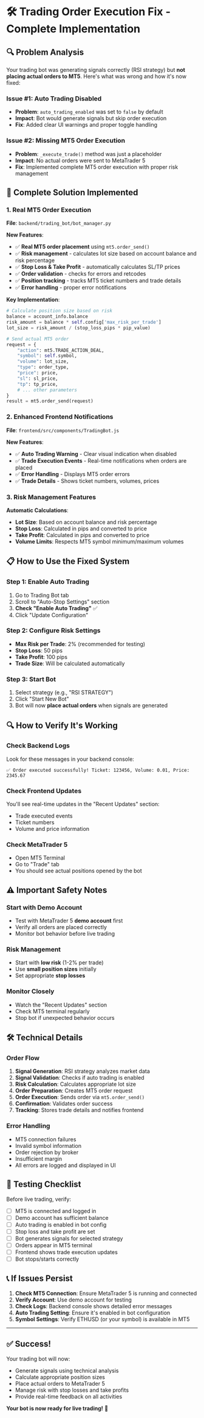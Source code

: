 # 🛠️ Trading Order Execution Fix - Complete Implementation

## 🔍 **Problem Analysis**

Your trading bot was generating signals correctly (RSI strategy) but **not placing actual orders to MT5**. Here's what was wrong and how it's now fixed:

### **Issue #1: Auto Trading Disabled**
- **Problem**: `auto_trading_enabled` was set to `false` by default
- **Impact**: Bot would generate signals but skip order execution
- **Fix**: Added clear UI warnings and proper toggle handling

### **Issue #2: Missing MT5 Order Execution**
- **Problem**: `_execute_trade()` method was just a placeholder
- **Impact**: No actual orders were sent to MetaTrader 5
- **Fix**: Implemented complete MT5 order execution with proper risk management

## 🚀 **Complete Solution Implemented**

### **1. Real MT5 Order Execution**

**File**: `backend/trading_bot/bot_manager.py`

**New Features**:
- ✅ **Real MT5 order placement** using `mt5.order_send()`
- ✅ **Risk management** - calculates lot size based on account balance and risk percentage
- ✅ **Stop Loss & Take Profit** - automatically calculates SL/TP prices
- ✅ **Order validation** - checks for errors and retcodes
- ✅ **Position tracking** - tracks MT5 ticket numbers and trade details
- ✅ **Error handling** - proper error notifications

**Key Implementation**:
```python
# Calculate position size based on risk
balance = account_info.balance
risk_amount = balance * self.config['max_risk_per_trade']
lot_size = risk_amount / (stop_loss_pips * pip_value)

# Send actual MT5 order
request = {
    "action": mt5.TRADE_ACTION_DEAL,
    "symbol": self.symbol,
    "volume": lot_size,
    "type": order_type,
    "price": price,
    "sl": sl_price,
    "tp": tp_price,
    # ... other parameters
}
result = mt5.order_send(request)
```

### **2. Enhanced Frontend Notifications**

**File**: `frontend/src/components/TradingBot.js`

**New Features**:
- ✅ **Auto Trading Warning** - Clear visual indication when disabled
- ✅ **Trade Execution Events** - Real-time notifications when orders are placed
- ✅ **Error Handling** - Displays MT5 order errors
- ✅ **Trade Details** - Shows ticket numbers, volumes, prices

### **3. Risk Management Features**

**Automatic Calculations**:
- **Lot Size**: Based on account balance and risk percentage
- **Stop Loss**: Calculated in pips and converted to price
- **Take Profit**: Calculated in pips and converted to price
- **Volume Limits**: Respects MT5 symbol minimum/maximum volumes

## 📋 **How to Use the Fixed System**

### **Step 1: Enable Auto Trading**
1. Go to Trading Bot tab
2. Scroll to "Auto-Stop Settings" section
3. **Check "Enable Auto Trading"** ✅
4. Click "Update Configuration"

### **Step 2: Configure Risk Settings**
- **Max Risk per Trade**: 2% (recommended for testing)
- **Stop Loss**: 50 pips
- **Take Profit**: 100 pips
- **Trade Size**: Will be calculated automatically

### **Step 3: Start Bot**
1. Select strategy (e.g., "RSI STRATEGY")
2. Click "Start New Bot"
3. Bot will now **place actual orders** when signals are generated

## 🔍 **How to Verify It's Working**

### **Check Backend Logs**
Look for these messages in your backend console:
```
✅ Order executed successfully! Ticket: 123456, Volume: 0.01, Price: 2345.67
```

### **Check Frontend Updates**
You'll see real-time updates in the "Recent Updates" section:
- Trade executed events
- Ticket numbers
- Volume and price information

### **Check MetaTrader 5**
- Open MT5 Terminal
- Go to "Trade" tab
- You should see actual positions opened by the bot

## ⚠️ **Important Safety Notes**

### **Start with Demo Account**
- Test with MetaTrader 5 **demo account** first
- Verify all orders are placed correctly
- Monitor bot behavior before live trading

### **Risk Management**
- Start with **low risk** (1-2% per trade)
- Use **small position sizes** initially
- Set appropriate **stop losses**

### **Monitor Closely**
- Watch the "Recent Updates" section
- Check MT5 terminal regularly
- Stop bot if unexpected behavior occurs

## 🛠️ **Technical Details**

### **Order Flow**
1. **Signal Generation**: RSI strategy analyzes market data
2. **Signal Validation**: Checks if auto trading is enabled
3. **Risk Calculation**: Calculates appropriate lot size
4. **Order Preparation**: Creates MT5 order request
5. **Order Execution**: Sends order via `mt5.order_send()`
6. **Confirmation**: Validates order success
7. **Tracking**: Stores trade details and notifies frontend

### **Error Handling**
- MT5 connection failures
- Invalid symbol information
- Order rejection by broker
- Insufficient margin
- All errors are logged and displayed in UI

## 🎯 **Testing Checklist**

Before live trading, verify:
- [ ] MT5 is connected and logged in
- [ ] Demo account has sufficient balance
- [ ] Auto trading is enabled in bot config
- [ ] Stop loss and take profit are set
- [ ] Bot generates signals for selected strategy
- [ ] Orders appear in MT5 terminal
- [ ] Frontend shows trade execution updates
- [ ] Bot stops/starts correctly

## 📞 **If Issues Persist**

1. **Check MT5 Connection**: Ensure MetaTrader 5 is running and connected
2. **Verify Account**: Use demo account for testing
3. **Check Logs**: Backend console shows detailed error messages
4. **Auto Trading Setting**: Ensure it's enabled in bot configuration
5. **Symbol Settings**: Verify ETHUSD (or your symbol) is available in MT5

---

## ✅ **Success!**

Your trading bot will now:
- Generate signals using technical analysis
- Calculate appropriate position sizes
- Place actual orders to MetaTrader 5
- Manage risk with stop losses and take profits
- Provide real-time feedback on all activities

**Your bot is now ready for live trading!** 🚀 